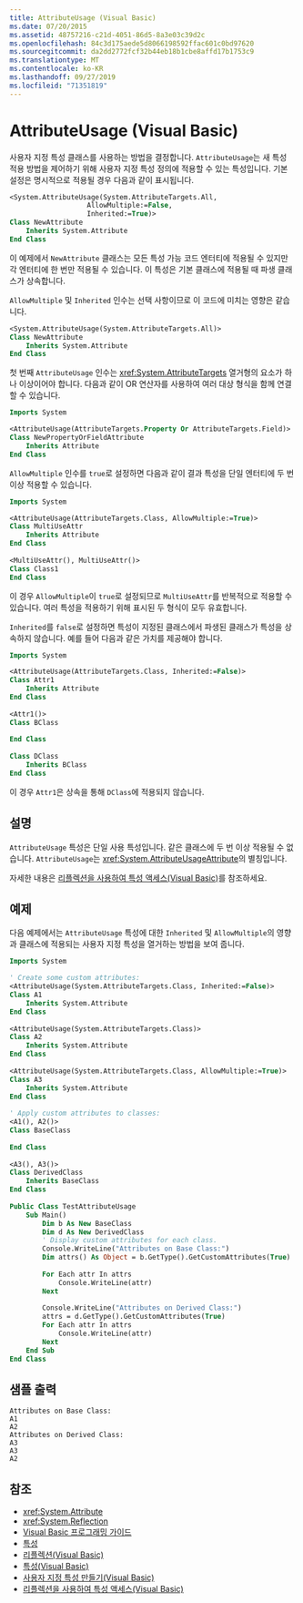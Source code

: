 ```yaml
---
title: AttributeUsage (Visual Basic)
ms.date: 07/20/2015
ms.assetid: 48757216-c21d-4051-86d5-8a3e03c39d2c
ms.openlocfilehash: 84c3d175aede5d8066198592ffac601c0bd97620
ms.sourcegitcommit: da2dd2772fcf32b44eb18b1cbe8affd17b1753c9
ms.translationtype: MT
ms.contentlocale: ko-KR
ms.lasthandoff: 09/27/2019
ms.locfileid: "71351819"
---
```

# <a name="attributeusage-visual-basic"></a>AttributeUsage (Visual Basic)
사용자 지정 특성 클래스를 사용하는 방법을 결정합니다. `AttributeUsage`는 새 특성 적용 방법을 제어하기 위해 사용자 지정 특성 정의에 적용할 수 있는 특성입니다. 기본 설정은 명시적으로 적용될 경우 다음과 같이 표시됩니다.  
  
```vb  
<System.AttributeUsage(System.AttributeTargets.All,   
                   AllowMultiple:=False,   
                   Inherited:=True)>   
Class NewAttribute  
    Inherits System.Attribute  
End Class  
```  
  
 이 예제에서 `NewAttribute` 클래스는 모든 특성 가능 코드 엔터티에 적용될 수 있지만 각 엔터티에 한 번만 적용될 수 있습니다. 이 특성은 기본 클래스에 적용될 때 파생 클래스가 상속합니다.  
  
 `AllowMultiple` 및 `Inherited` 인수는 선택 사항이므로 이 코드에 미치는 영향은 같습니다.  
  
```vb  
<System.AttributeUsage(System.AttributeTargets.All)>   
Class NewAttribute  
    Inherits System.Attribute  
End Class  
```  
  
 첫 번째 `AttributeUsage` 인수는 <xref:System.AttributeTargets> 열거형의 요소가 하나 이상이어야 합니다. 다음과 같이 OR 연산자를 사용하여 여러 대상 형식을 함께 연결할 수 있습니다.  
  
```vb  
Imports System  
```  
  
```vb  
<AttributeUsage(AttributeTargets.Property Or AttributeTargets.Field)>   
Class NewPropertyOrFieldAttribute  
    Inherits Attribute  
End Class  
```  
  
 `AllowMultiple` 인수를 `true`로 설정하면 다음과 같이 결과 특성을 단일 엔터티에 두 번 이상 적용할 수 있습니다.  
  
```vb  
Imports System  
```  
  
```vb  
<AttributeUsage(AttributeTargets.Class, AllowMultiple:=True)>   
Class MultiUseAttr  
    Inherits Attribute  
End Class  
  
<MultiUseAttr(), MultiUseAttr()>   
Class Class1  
End Class  
```  
  
 이 경우 `AllowMultiple`이 `true`로 설정되므로 `MultiUseAttr`를 반복적으로 적용할 수 있습니다. 여러 특성을 적용하기 위해 표시된 두 형식이 모두 유효합니다.  
  
 `Inherited`를 `false`로 설정하면 특성이 지정된 클래스에서 파생된 클래스가 특성을 상속하지 않습니다. 예를 들어 다음과 같은 가치를 제공해야 합니다.  
  
```vb  
Imports System  
```  
  
```vb  
<AttributeUsage(AttributeTargets.Class, Inherited:=False)>   
Class Attr1  
    Inherits Attribute  
End Class  
  
<Attr1()>   
Class BClass  
  
End Class    
  
Class DClass  
    Inherits BClass  
End Class  
```  
  
 이 경우 `Attr1`은 상속을 통해 `DClass`에 적용되지 않습니다.  
  
## <a name="remarks"></a>설명  
 `AttributeUsage` 특성은 단일 사용 특성입니다. 같은 클래스에 두 번 이상 적용될 수 없습니다. `AttributeUsage`는 <xref:System.AttributeUsageAttribute>의 별칭입니다.  
  
 자세한 내용은 [리플렉션을 사용하여 특성 액세스(Visual Basic)](../../../../visual-basic/programming-guide/concepts/attributes/accessing-attributes-by-using-reflection.md)를 참조하세요.  
  
## <a name="example"></a>예제  
 다음 예제에서는 `AttributeUsage` 특성에 대한 `Inherited` 및 `AllowMultiple`의 영향과 클래스에 적용되는 사용자 지정 특성을 열거하는 방법을 보여 줍니다.  
  
```vb  
Imports System  
```  
  
```vb  
' Create some custom attributes:  
<AttributeUsage(System.AttributeTargets.Class, Inherited:=False)>   
Class A1  
    Inherits System.Attribute  
End Class  
  
<AttributeUsage(System.AttributeTargets.Class)>   
Class A2  
    Inherits System.Attribute  
End Class      
  
<AttributeUsage(System.AttributeTargets.Class, AllowMultiple:=True)>   
Class A3  
    Inherits System.Attribute  
End Class  
  
' Apply custom attributes to classes:  
<A1(), A2()>   
Class BaseClass  
  
End Class  
  
<A3(), A3()>   
Class DerivedClass  
    Inherits BaseClass  
End Class  
  
Public Class TestAttributeUsage  
    Sub Main()  
        Dim b As New BaseClass  
        Dim d As New DerivedClass  
        ' Display custom attributes for each class.  
        Console.WriteLine("Attributes on Base Class:")  
        Dim attrs() As Object = b.GetType().GetCustomAttributes(True)  
  
        For Each attr In attrs  
            Console.WriteLine(attr)  
        Next  
  
        Console.WriteLine("Attributes on Derived Class:")  
        attrs = d.GetType().GetCustomAttributes(True)  
        For Each attr In attrs  
            Console.WriteLine(attr)  
        Next              
    End Sub  
End Class  
```  
  
## <a name="sample-output"></a>샘플 출력  
  
```console  
Attributes on Base Class:  
A1  
A2  
Attributes on Derived Class:  
A3  
A3  
A2  
```  
  
## <a name="see-also"></a>참조

- <xref:System.Attribute>
- <xref:System.Reflection>
- [Visual Basic 프로그래밍 가이드](../../../../visual-basic/programming-guide/index.md)
- [특성](../../../../standard/attributes/index.md)
- [리플렉션(Visual Basic)](../../../../visual-basic/programming-guide/concepts/reflection.md)
- [특성(Visual Basic)](../../../../visual-basic/language-reference/attributes.md)
- [사용자 지정 특성 만들기(Visual Basic)](../../../../visual-basic/programming-guide/concepts/attributes/creating-custom-attributes.md)
- [리플렉션을 사용하여 특성 액세스(Visual Basic)](../../../../visual-basic/programming-guide/concepts/attributes/accessing-attributes-by-using-reflection.md)
